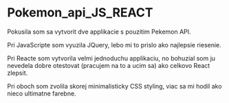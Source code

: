 # Pokemon_api_JS_REACT

Pokusila som sa vytvorit dve applikacie s pouzitim Pekemon API. 

Pri JavaScripte som vyuzila JQuery, lebo mi to prislo ako najlepsie riesenie. 

Pri Reacte som vytvorila velmi jednoduchu applikaciu, no bohuzial som ju nevedela dobre otestovat (pracujem na to a ucim sa) ako celkovo React zlepsit.  

Pri oboch som zvolila skorej minimalisticky CSS styling, viac sa mi hodil ako nieco ultimatne farebne. 
